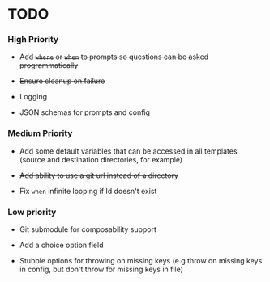 # TODO

### High Priority

- ~~Add `where` or `when` to prompts so questions can be asked programmatically~~

- ~~Ensure cleanup on failure~~

- Logging

- JSON schemas for prompts and config

### Medium Priority

- Add some default variables that can be accessed in all templates (source and destination directories, for example)

- ~~Add ability to use a git url instead of a directory~~

- Fix `when` infinite looping if Id doesn't exist


### Low priority

- Git submodule for composability support

- Add a choice option field

- Stubble options for throwing on missing keys (e.g throw on missing keys in config, but don't throw for missing keys in file)

